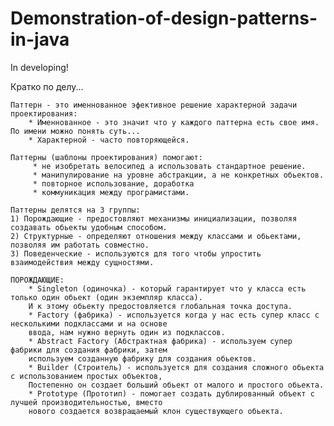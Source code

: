 # Demonstration-of-design-patterns-in-java
In developing!

Кратко по делу...

    Паттерн - это именнованное эфективное решение характерной задачи проектирования:
        * Именнованное - это значит что у каждого паттерна есть свое имя. По имени можно понять суть...
        * Характерной - часто повторяющейся.

    Паттерны (шаблоны проектирования) помогают:
         * не изобретать велосипед а использовать стандартное решение.
         * манипулирование на уровне абстракции, а не конкретных обьектов.
         * повторное использование, доработка
         * коммуникация между програмистами.

    Паттерны делятся на 3 группы:
    1) Порождающие - предостовляют механизмы инициализации, позволяя создавать обьекты удобным способом.
    2) Структурные - определяют отношения между классами и обьектами, позволяя им работать совместно.
    3) Поведенческие - используются для того чтобы упростить взаимодействия между сущностями.
    
    ПОРОЖДАЮЩИЕ:
        * Singleton (одиночка) - который гарантирует что у класса есть только один обьект (один экземпляр класса).
        И к этому обьекту предостовляется глобальная точка доступа.
        * Factory (фабрика) - используется когда у нас есть супер класс с несколькими подклассами и на основе
        ввода, нам нужно вернуть один из подклассов.
        * Abstract Factory (Абстрактная фабрика) - используем супер фабрики для создания фабрики, затем
        используем созданную фабрику для создания обьектов.
        * Builder (Строитель) - используется для создания сложного обьекта с использованием простых объектов,
        Постепенно он создает больший обьект от малого и простого обьекта.
        * Prototype (Прототип) - помогает создать дублированный объект с лучшей производительностью, вместо
        нового создается возвращаемый клон существующего обьекта.

